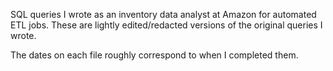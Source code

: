 SQL queries I wrote as an inventory data analyst at Amazon for automated ETL jobs.  These are lightly edited/redacted versions of the original queries I wrote.

The dates on each file roughly correspond to when I completed them.
